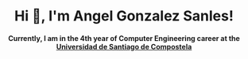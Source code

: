 <h1 align='center'>Hi 👋, I'm Angel Gonzalez Sanles!</h1>
 <h4 align='center'>Currently, I am in the 4th year of Computer Engineering career at the <a href=https://www.usc.gal/es/estudios/grados/ingenieria-arquitectura/grado-ingenieria-informatica-2aedicion>Universidad de Santiago de Compostela</a></h4>
